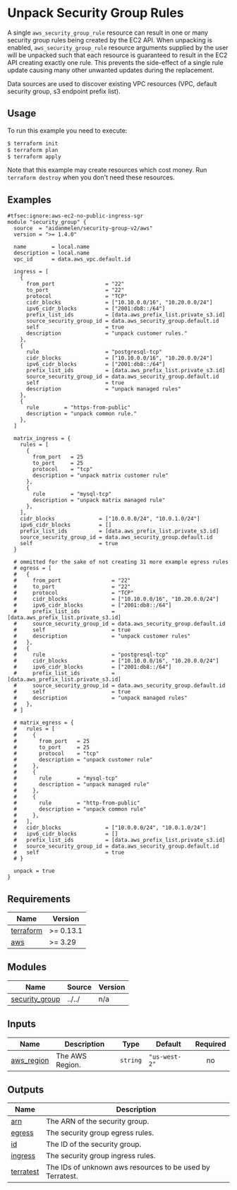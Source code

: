 # Unpack Security Group Rules

A single `aws_security_group_rule` resource can result in one or many security group rules being created by the EC2 API. When unpacking is enabled, `aws_security_group_rule` resource arguments supplied by the user will be unpacked such that each resource is guaranteed to result in the EC2 API creating exactly one rule. This prevents the side-effect of a single rule update causing many other unwanted updates during the replacement.

Data sources are used to discover existing VPC resources (VPC, default security group, s3 endpoint prefix list).

## Usage

To run this example you need to execute:

```bash
$ terraform init
$ terraform plan
$ terraform apply
```

Note that this example may create resources which cost money. Run `terraform destroy` when you don't need these resources.

<!-- BEGINNING OF PRE-COMMIT-TERRAFORM DOCS HOOK -->

## Examples

```hcl
#tfsec:ignore:aws-ec2-no-public-ingress-sgr
module "security_group" {
  source  = "aidanmelen/security-group-v2/aws"
  version = ">= 1.4.0"

  name        = local.name
  description = local.name
  vpc_id      = data.aws_vpc.default.id

  ingress = [
    {
      from_port                = "22"
      to_port                  = "22"
      protocol                 = "TCP"
      cidr_blocks              = ["10.10.0.0/16", "10.20.0.0/24"]
      ipv6_cidr_blocks         = ["2001:db8::/64"]
      prefix_list_ids          = [data.aws_prefix_list.private_s3.id]
      source_security_group_id = data.aws_security_group.default.id
      self                     = true
      description              = "unpack customer rules."
    },
    {
      rule                     = "postgresql-tcp"
      cidr_blocks              = ["10.10.0.0/16", "10.20.0.0/24"]
      ipv6_cidr_blocks         = ["2001:db8::/64"]
      prefix_list_ids          = [data.aws_prefix_list.private_s3.id]
      source_security_group_id = data.aws_security_group.default.id
      self                     = true
      description              = "unpack managed rules"
    },
    {
      rule        = "https-from-public"
      description = "unpack common rule."
    },
  ]

  matrix_ingress = {
    rules = [
      {
        from_port   = 25
        to_port     = 25
        protocol    = "tcp"
        description = "unpack matrix customer rule"
      },
      {
        rule        = "mysql-tcp"
        description = "unpack matrix managed rule"
      },
    ],
    cidr_blocks              = ["10.0.0.0/24", "10.0.1.0/24"]
    ipv6_cidr_blocks         = []
    prefix_list_ids          = [data.aws_prefix_list.private_s3.id]
    source_security_group_id = data.aws_security_group.default.id
    self                     = true
  }

  # ommitted for the sake of not creating 31 more example egress rules
  # egress = [
  #   {
  #     from_port                = "22"
  #     to_port                  = "22"
  #     protocol                 = "TCP"
  #     cidr_blocks              = ["10.10.0.0/16", "10.20.0.0/24"]
  #     ipv6_cidr_blocks         = ["2001:db8::/64"]
  #     prefix_list_ids          = [data.aws_prefix_list.private_s3.id]
  #     source_security_group_id = data.aws_security_group.default.id
  #     self                     = true
  #     description              = "unpack customer rules"
  #   },
  #   {
  #     rule                     = "postgresql-tcp"
  #     cidr_blocks              = ["10.10.0.0/16", "10.20.0.0/24"]
  #     ipv6_cidr_blocks         = ["2001:db8::/64"]
  #     prefix_list_ids          = [data.aws_prefix_list.private_s3.id]
  #     source_security_group_id = data.aws_security_group.default.id
  #     self                     = true
  #     description              = "unpack managed rules"
  #   },
  # ]

  # matrix_egress = {
  #   rules = [
  #     {
  #       from_port   = 25
  #       to_port     = 25
  #       protocol    = "tcp"
  #       description = "unpack customer rule"
  #     },
  #     {
  #       rule        = "mysql-tcp"
  #       description = "unpack managed rule"
  #     },
  #     {
  #       rule        = "http-from-public"
  #       description = "unpack common rule"
  #     },
  #   ],
  #   cidr_blocks              = ["10.0.0.0/24", "10.0.1.0/24"]
  #   ipv6_cidr_blocks         = []
  #   prefix_list_ids          = [data.aws_prefix_list.private_s3.id]
  #   source_security_group_id = data.aws_security_group.default.id
  #   self                     = true
  # }

  unpack = true
}
```

## Requirements

| Name | Version |
|------|---------|
| <a name="requirement_terraform"></a> [terraform](#requirement\_terraform) | >= 0.13.1 |
| <a name="requirement_aws"></a> [aws](#requirement\_aws) | >= 3.29 |
## Modules

| Name | Source | Version |
|------|--------|---------|
| <a name="module_security_group"></a> [security\_group](#module\_security\_group) | ../../ | n/a |
## Inputs

| Name | Description | Type | Default | Required |
|------|-------------|------|---------|:--------:|
| <a name="input_aws_region"></a> [aws\_region](#input\_aws\_region) | The AWS Region. | `string` | `"us-west-2"` | no |
## Outputs

| Name | Description |
|------|-------------|
| <a name="output_arn"></a> [arn](#output\_arn) | The ARN of the security group. |
| <a name="output_egress"></a> [egress](#output\_egress) | The security group egress rules. |
| <a name="output_id"></a> [id](#output\_id) | The ID of the security group. |
| <a name="output_ingress"></a> [ingress](#output\_ingress) | The security group ingress rules. |
| <a name="output_terratest"></a> [terratest](#output\_terratest) | The IDs of unknown aws resources to be used by Terratest. |
<!-- END OF PRE-COMMIT-TERRAFORM DOCS HOOK -->
